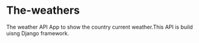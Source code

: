 # The-weathers
The weather API App to show the country current weather.This API is build uisng Django framework.
